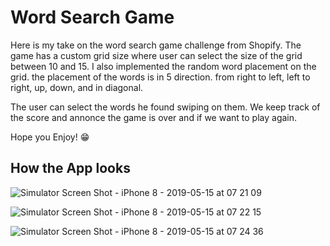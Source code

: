 # Word Search Game

Here is my take on the word search game challenge from Shopify. The game has a custom grid size where user can select the size of the grid between 10 and 15. I also implemented the random word placement on the grid. the placement of the words is in 5 direction. from right to left, left to right, up, down, and in diagonal.

The user can select the words he found swiping on them. We keep track of the score and annonce the game is over and if we want to play again.

Hope you Enjoy! 😁


## How the App looks 

![Simulator Screen Shot - iPhone 8 - 2019-05-15 at 07 21 09](https://user-images.githubusercontent.com/50662248/57774468-9c670c00-76e8-11e9-8d81-740e85f5defc.png)

![Simulator Screen Shot - iPhone 8 - 2019-05-15 at 07 22 15](https://user-images.githubusercontent.com/50662248/57774631-07b0de00-76e9-11e9-9f3f-57a0aea9f490.png)

![Simulator Screen Shot - iPhone 8 - 2019-05-15 at 07 24 36](https://user-images.githubusercontent.com/50662248/57774635-0a133800-76e9-11e9-8665-37598ee281c0.png)

